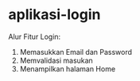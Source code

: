 # aplikasi-login
Alur Fitur Login:
1. Memasukkan Email dan Password
2. Memvalidasi masukan
3. Menampilkan halaman Home
